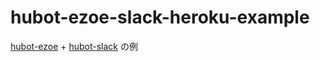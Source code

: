 # hubot-ezoe-slack-heroku-example

[hubot-ezoe][hubot-ezoe] + [hubot-slack][hubot-slack] の例

[hubot-ezoe]: https://github.com/yonexyonex/hubot-ezoe
[hubot-slack]: https://github.com/slackhq/hubot-slack
